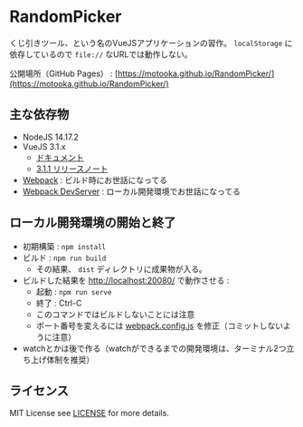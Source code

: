 # RandomPicker
くじ引きツール、という名のVueJSアプリケーションの習作。
`localStorage` に依存しているので `file://` なURLでは動作しない。

公開場所（GitHub Pages） : [https://motooka.github.io/RandomPicker/](https://motooka.github.io/RandomPicker/)

## 主な依存物
- NodeJS 14.17.2
- VueJS 3.1.x
	- [ドキュメント](https://v3.ja.vuejs.org/guide/introduction.html)
	- [3.1.1 リリースノート](https://github.com/vuejs/vue-next/blob/master/CHANGELOG.md#311-2021-06-07)
- [Webpack](https://webpack.js.org/) : ビルド時にお世話になってる
- [Webpack DevServer](https://webpack.js.org/configuration/dev-server/) : ローカル開発環境でお世話になってる

## ローカル開発環境の開始と終了
- 初期構築 : `npm install`
- ビルド : `npm run build`
	- その結果、 `dist` ディレクトリに成果物が入る。
- ビルドした結果を [http://localhost:20080/](http://localhost:20080/) で動作させる :
	- 起動 : `npm run serve`
	- 終了 : Ctrl-C
	- このコマンドではビルドしないことには注意
	- ポート番号を変えるには [webpack.config.js](./webpack.config.js) を修正（コミットしないように注意）
- watchとかは後で作る（watchができるまでの開発環境は、ターミナル2つ立ち上げ体制を推奨）

## ライセンス
MIT License
see [LICENSE](./LICENSE) for more details.
